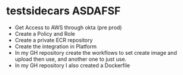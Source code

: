 # testsidecars ASDAFSF

- Get Access to AWS through okta (pre prod)
- Create a Policy and Role
- Create a private ECR repository
- Create the integration in Platform
- In my GH repository create the workflows to set create image and upload then use, and another one to just use.
- In my GH repository I also created a Dockerfile
